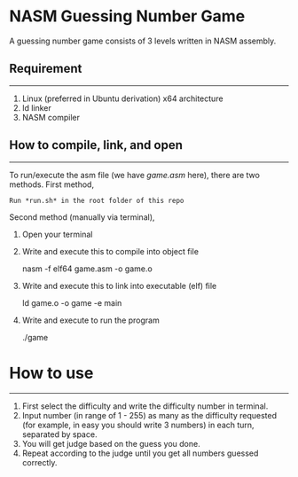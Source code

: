 # NASM Guessing Number Game
A guessing number game consists of 3 levels written in NASM assembly.

## Requirement
-------
1. Linux (preferred in Ubuntu derivation) x64 architecture
2. ld linker
3. NASM compiler

## How to compile, link, and open 
------------------
To run/execute the asm file (we have *game.asm* here), there are two methods.
First method,

    Run *run.sh* in the root folder of this repo

Second method (manually via terminal),

1. Open your terminal
2. Write and execute this to compile into object file
   
    nasm -f elf64 game.asm -o game.o

3. Write and execute this to link into executable (elf) file
   
    ld game.o -o game -e main

4. Write and execute to run the program
   
    ./game


# How to use
------------------ 
1. First select the difficulty and write the difficulty number in terminal.
2. Input number (in range of 1 - 255) as many as the difficulty requested (for example, in easy you should write 3 numbers) in each turn, separated by space.
3. You will get judge based on the guess you done.
4. Repeat according to the judge until you get all numbers guessed correctly.